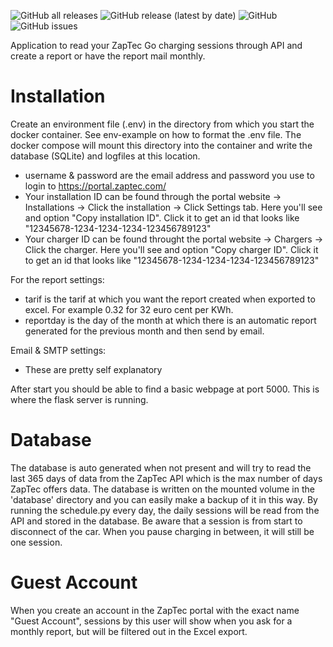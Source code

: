 ![GitHub all releases](https://img.shields.io/github/downloads/thegabeman/ZapTecReporting/total?logo=Github&style=plastic)
![GitHub release (latest by date)](https://img.shields.io/github/v/release/thegabeman/ZapTecReporting?style=plastic)
![GitHub](https://img.shields.io/github/license/thegabeman/ZapTecReporting?style=plastic)
![GitHub issues](https://img.shields.io/github/issues/thegabeman/ZapTecReporting?style=plastic)

Application to read your ZapTec Go charging sessions through API and create a report or have the report mail monthly.

# Installation
Create an environment file (.env) in the directory from which you start the docker container.
See env-example on how to format the .env file. The docker compose will mount this directory into the container and write the database (SQLite) and logfiles at this location.

- username & password are the email address and password you use to login to https://portal.zaptec.com/
- Your installation ID can be found through the portal website -> Installations -> Click the installation -> Click Settings tab. Here you'll see and option "Copy installation ID". Click it to get an id that looks like "12345678-1234-1234-1234-123456789123"
- Your charger ID can be found throught the portal website -> Chargers -> Click the charger.  Here you'll see and option "Copy charger ID". Click it to get an id that looks like "12345678-1234-1234-1234-123456789123"


For the report settings:
- tarif is the tarif at which you want the report created when exported to excel. For example 0.32 for 32 euro cent per KWh.
- reportday is the day of the month at which there is an automatic report generated for the previous month and then send by email.

Email & SMTP settings:
- These are pretty self explanatory

After start you should be able to find a basic webpage at port 5000. This is where the flask server is running.

# Database
The database is auto generated when not present and will try to read the last 365 days of data from the ZapTec API which is the max number of days ZapTec offers data. The database is written on the mounted volume in the 'database' directory and you can easily make a backup of it in this way. By running the schedule.py every day, the daily sessions will be read from the API and stored in the database. Be aware that a session is from start to disconnect of the car. When you pause charging in between, it will still be one session.

# Guest Account
When you create an account in the ZapTec portal with the exact name "Guest Account", sessions by this user will show when you ask for a monthly report, but will be filtered out in the Excel export.
